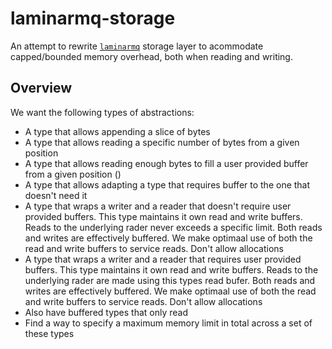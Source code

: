 # laminarmq-storage

An attempt to rewrite [`laminarmq`](https://github.com/arindas/laminarmq) storage layer
to acommodate capped/bounded memory overhead, both when reading and writing.

## Overview

We want the following types of abstractions:

- A type that allows appending a slice of bytes
- A type that allows reading a specific number of bytes from a given position
- A type that allows reading enough bytes to fill a user provided buffer from a given position ()
- A type that allows adapting a type that requires buffer to the one that doesn't need it
- A type that wraps a writer and a reader that doesn't require user provided buffers. This type
  maintains it own read and write buffers. Reads to the underlying rader never exceeds a specific
  limit. Both reads and writes are effectively buffered. We make optimaal use of both the read
  and write buffers to service reads. Don't allow allocations
- A type that wraps a writer and a reader that requires user provided buffers. This type
  maintains it own read and write buffers. Reads to the underlying rader are made using this types
  read bufer. Both reads and writes are effectively buffered. We make optimaal use of both the
  read and write buffers to service reads. Don't allow allocations
- Also have buffered types that only read
- Find a way to specify a maximum memory limit in total across a set of these types
